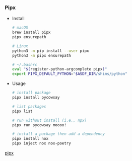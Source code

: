 ### Pipx

* Install
    ```bash
    # macOS
    brew install pipx
    pipx ensurepath

    # Linux
    python3 -m pip install --user pipx
    python3 -m pipx ensurepath

    # ~/.bashrc
    eval "$(register-python-argcomplete pipx)"
    export PIPX_DEFAULT_PYTHON="$ASDF_DIR/shims/python"
    ```

* Usage
    ```bash
    # install package
    pipx install pycowsay

    # list packages
    pipx list

    # run without install (i.e., npx)
    pipx run pycowsay moooo!

    # install a package then add a dependency
    pipx install nox
    pipx inject nox nox-poetry
    ```

[pipx](https://pypa.github.io/pipx/)
